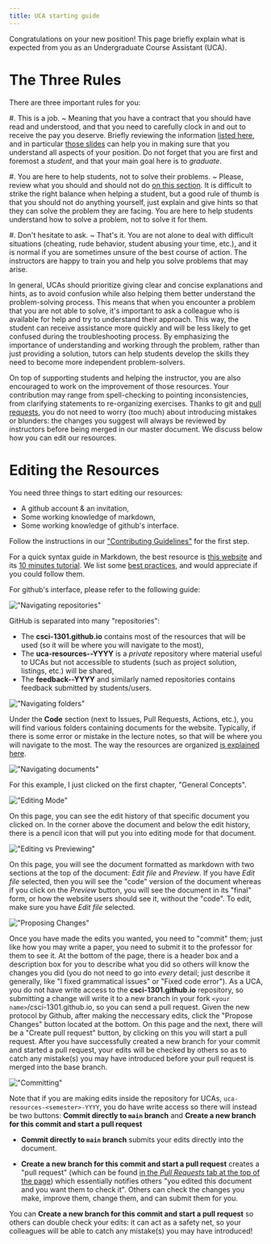 ```yaml
---
title: UCA starting guide
---
```


Congratulations on your new position!
This page briefly explain what is expected from you as an Undergraduate Course Assistant (UCA).

# The Three Rules

There are three important rules for you:

#. This is a job.
    ~ Meaning that you have a contract that you should have read and understood, and that you need to carefully clock in and out to receive the pay you deserve.
    Briefly reviewing the information [listed here](https://www.augusta.edu/hr/university/university_benefits/studenthires.php), and in particular [those slides](https://www.augusta.edu/hr/university/university_benefits/documents/department_guide_studenthireprocess_fy_23.pdf) can help you in making sure that you understand all aspects of your position.
    Do not forget that you are first and foremost a _student_, and that your main goal here is to _graduate_.
    
#. You are here to help students, not to solve their problems.
    ~ Please, review what you should and should not do [on this section](ca.html#what-is-an-undergraduate-course-assistant).
    It is difficult to strike the right balance when helping a student, but a good rule of thumb is that you should not do anything yourself, just explain and give hints so that they can solve the problem they are facing. You are here to help students understand how to solve a problem, not to solve it for them. 
     
#. Don't hesitate to ask.
    ~ That's it. You are not alone to deal with difficult situations (cheating, rude behavior, student abusing your time, etc.), and it is normal if you are sometimes unsure of the best course of action. The instructors are happy to train you and help you solve problems that may arise.

In general, UCAs should prioritize giving clear and concise explanations and hints, as to avoid confusion while also helping them better understand the problem-solving process. This means that when you encounter a problem that you are not able to solve, it's important to ask a colleague who is available for help and try to understand their approach. This way, the student can receive assistance more quickly and will be less likely to get confused during the troubleshooting process. By emphasizing the importance of understanding and working through the problem, rather than just providing a solution, tutors can help students develop the skills they need to become more independent problem-solvers.

<!--
Once you have done the paperwork (contract, background request form, …) with our Academic Program Coordinator, Wennie Squires, you can start working and clock-in on [augusta.edu/oneusg](https://www.augusta.edu/oneusg/).
Please, be on the lookout for monthly "Time Reporting Reminders for Student Assistants" emails from Wennie, that contains important information and reminders.
Any question about human resource, pay, hour caps and the like should be directed to our Academic Program Coordinator.

Once this is done, your first task is to get in touch with your instructor, if they have not already done it, to know what they expect from you. 
You can discuss topics such as the need for (virtual or physical) office hours, whenever you need to seat in class, how to help students, etc.
-->

On top of supporting students and helping the instructor, you are also encouraged to work on the improvement of those resources.
Your contribution may range from spell-checking to pointing inconsistencies, from clarifying statements to re-organizing exercises.
Thanks to git and [pull requests](https://github.com/csci-1301/csci-1301.github.io/pulls), you do not need to worry (too much) about introducing mistakes or blunders: the changes you suggest will always be reviewed by instructors before being merged in our master document.
We discuss below how you can edit our resources.

# Editing the Resources

You need three things to start editing our resources:

- A github account & an invitation,
- Some working knowledge of markdown,
- Some working knowledge of github's interface.

Follow the instructions in our ["Contributing Guidelines"](contributing.html#if-you-are-a-uca) for the first step.

For a quick syntax guide in Markdown, the best resource is [this website](https://commonmark.org/help/) and its [10 minutes tutorial](https://commonmark.org/help/tutorial/).
We list some [best practices](user_guide.html#editing-resources-1), and would appreciate if you could follow them.

For github's interface, please refer to the following guide:

!["Navigating repositories"](img/uca_guide1.jpg) 

GitHub is separated into many "repositories":

- The **csci-1301.github.io** contains most of the resources that will be used (so it will be where you will navigate to the most),
- The **uca-resources-<semester>-YYYY** is a _private_ repository where material useful to UCAs but not accessible to students (such as project solution, listings, etc.) will be shared, 
- The **feedback-<semester>-YYYY** and similarly named repositories contains feedback submitted by students/users. 

!["Navigating folders"](img/uca_guide2.jpg) 

Under the **Code** section (next to Issues, Pull Requests, Actions, etc.), you will find various folders containing documents for the website. Typically, if there is some error or mistake in the lecture notes, so that will be where you will navigate to the most. 
The way the resources are organized [is explained here](user_guide.html#resources-organization-1).

!["Navigating documents"](img/uca_guide3.jpg)

For this example, I just clicked on the first chapter, "General Concepts".

!["Editing Mode"](img/uca_guide4.jpg) 

On this page, you can see the edit history of that specific document you clicked on. In the corner above the document and below the edit history, there is a pencil icon that will put you into editing mode for that document.

!["Editing vs Previewing"](img/uca_guide_getting_help.png) 

On this page, you will see the document formatted as markdown with two sections at the top of the document: *Edit file* and *Preview*. If you have *Edit file* selected, then you will see the "code" version of the document whereas if you click on the *Preview* button, you will see the document in its "final" form, or how the website users should see it, without the "code". To edit, make sure you have *Edit file* selected. 


!["Proposing Changes"](img/uca_guide_getting_help_2.png) 

Once you have made the edits you wanted, you need to "commit" them; just like how you may write a paper, you need to submit it to the professor for them to see it. At the bottom of the page, there is a header box and a description box for you to describe what you did so others will know the changes you did (you do not need to go into *every* detail; just describe it generally, like "I fixed grammatical issues" or "Fixed code error"). As a UCA, you do not have write access to the **csci-1301.github.io** repository, so submitting a change will write it to a new branch in your fork `<your name>`/csci-1301.github.io, so you can send a pull request. Given the new protocol by Github, after making the neccessary edits, click the "Propose Changes" button located at the bottom. On this page and the next, there will be a "Create pull request" button, by clicking on this you will start a pull request. After you have successfully created a new branch for your commit and started a pull request, your edits will be checked by others so as to catch any mistake(s) you may have introduced before your pull request is merged into the base branch. 

!["Committing"](img/uca_guide6.jpg)

 Note that if you are making edits inside the repository for UCAs, `uca-resources-<semester>-YYYY`, you do have write access so there will instead be two buttons:
 **Commit directly to `main` branch** and **Create a new branch for this commit and start a pull request**
 
- **Commit directly to `main` branch** submits your edits directly into the document.

- **Create a new branch for this commit and start a pull request** creates a "pull request" (which can be found [in the *Pull Requests* tab at the top of the page](https://github.com/csci-1301/csci-1301.github.io/pulls)) which essentially notifies others "you edited this document and you want them to check it". Others can check the changes you make, improve them, change them, and can submit them for you. 

You can **Create a new branch for this commit and start a pull request** so others can double check your edits: it can act as a safety net, so your colleagues will be able to catch any mistake(s) you may have introduced!
